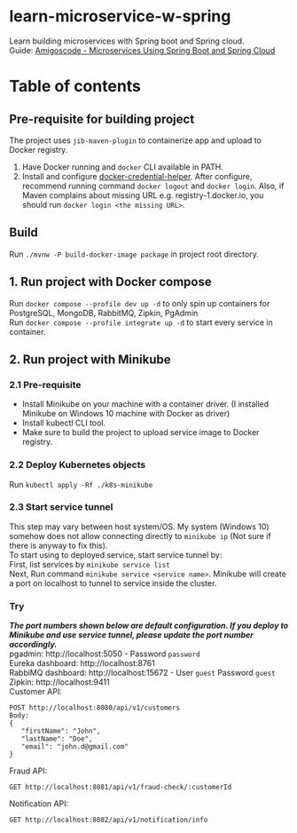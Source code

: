 # learn-microservice-w-spring
Learn building microservices with Spring boot and Spring cloud.<br>
Guide: [Amigoscode - Microservices Using Spring Boot and Spring Cloud](https://youtu.be/p485kUNpPvE?si=hGl1ZznhoP154gQg)

# Table of contents

## Pre-requisite for building project
The project uses `jib-maven-plugin` to containerize app and upload to Docker registry.
1. Have Docker running and `docker` CLI available in PATH.
2. Install and configure [docker-credential-helper](https://github.com/docker/docker-credential-helper). After 
   configure, 
   recommend 
   running command `docker logout` and `docker login`. Also, if Maven complains about missing URL e.g. 
   registry-1.docker.io, you should run `docker login <the missing URL>`.

## Build
Run `./mvnw -P build-docker-image package` in project root directory.

## 1. Run project with Docker compose
Run `docker compose --profile dev up -d` to only spin up containers for PostgreSQL, MongoDB, RabbitMQ, Zipkin, PgAdmin \
Run `docker compose --profile integrate up -d` to start every service in container.

## 2. Run project with Minikube
### 2.1 Pre-requisite
- Install Minikube on your machine with a container driver. (I installed Minikube on Windows 10 machine with 
Docker as driver)
- Install kubectl CLI tool.
- Make sure to build the project to upload service image to Docker registry.
### 2.2 Deploy Kubernetes objects
Run `kubectl apply -Rf ./k8s-minikube`
### 2.3 Start service tunnel
This step may vary between host system/OS. My system (Windows 10) somehow does not allow connecting directly to 
`minikube ip` (Not sure if there is anyway to fix this). \
To start using to deployed service, start service tunnel by: \
First, list services by `minikube service list` \
Next, Run command `minikube service <service name>`. Minikube will create a port on localhost to tunnel to service 
inside the cluster.

### Try
__*The port numbers shown below are default configuration. If you deploy to Minikube and use service tunnel, please 
update the port number accordingly.*__ \
pgadmin: http://localhost:5050 - Password `password` \
Eureka dashboard: http://localhost:8761 \
RabbiMQ dashboard: http://localhost:15672 - User `guest` Password `guest` \
Zipkin: http://localhost:9411 \
Customer API:
```
POST http://localhost:8080/api/v1/customers
Body:
{
   "firstName": "John",
   "lastName": "Doe",
   "email": "john.d@gmail.com"
}
```
Fraud API:
```
GET http://localhost:8081/api/v1/fraud-check/:customerId
```
Notification API:
```
GET http://localhost:8082/api/v1/notification/info
```